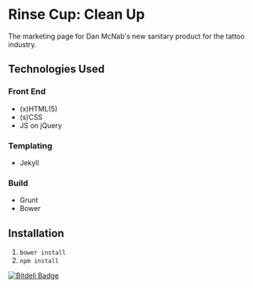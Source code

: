 # Rinse Cup: Clean Up

The marketing page for Dan McNab's new sanitary product for the tattoo industry.

## Technologies Used

### Front End
- (x)HTML(5)
- (s)CSS
- JS on jQuery

### Templating
- Jekyll

### Build
- Grunt
- Bower

## Installation

1. `bower install`
2. `npm install`


[![Bitdeli Badge](https://d2weczhvl823v0.cloudfront.net/chrisopedia/rinsecup/trend.png)](https://bitdeli.com/free "Bitdeli Badge")

